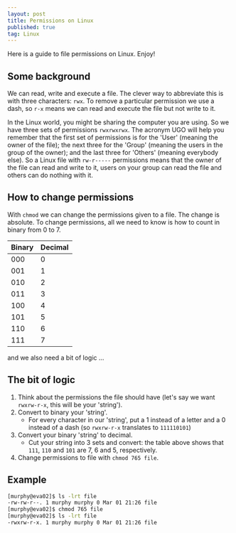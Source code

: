 ```yaml
---
layout: post
title: Permissions on Linux
published: true
tag: Linux 
---
```




Here is a guide to file permissions on Linux. Enjoy!



## Some background
We can read, write and execute a file. The clever way to abbreviate this is with three characters: `rwx`. To remove a particular permission we use a dash, so `r-x` means we can read and execute the file but not write to it. 

In the Linux world, you might be sharing the computer you are using. So we have three sets of permissions `rwxrwxrwx`. The acronym UGO will help you remember that the first set of permissions is for the 'User' (meaning the owner of the file); the next three for the 'Group' (meaning the users in the group of the owner); and the last three for 'Others' (meaning everybody else). So a Linux file with `rw-r-----` permissions means that the owner of the file can read and write to it, users on your group can read the file and others can do nothing with it. 

## How to change permissions
With `chmod` we can change the permissions given to a file. The change is absolute. To change permissions, all we need to know is how to count in binary from 0 to 7. 


 Binary | Decimal
--------|--------
 000    |   0
 001    |   1
 010    |   2
 011    |   3
 100    |   4
 101    |   5
 110    |   6
 111    |   7

and we also need a bit of logic ...


## The bit of logic

1. Think about the permissions the file should have (let's say we want `rwxrw-r-x`, this will be your 'string').
2. Convert to binary your 'string'.
   - For every character in our 'string', put a 1 instead of a letter and a 0 instead of a dash (so `rwxrw-r-x` translates to `111110101`)
3. Convert your binary 'string' to decimal.
   - Cut your string into 3 sets and convert: the table above shows that `111`, `110` and `101` are 7, 6 and 5, respectively.
4. Change permissions to file with `chmod 765 file`.

## Example
```bash
[murphy@eva02]$ ls -lrt file
-rw-rw-r--. 1 murphy murphy 0 Mar 01 21:26 file
[murphy@eva02]$ chmod 765 file
[murphy@eva02]$ ls -lrt file
-rwxrw-r-x. 1 murphy murphy 0 Mar 01 21:26 file
```

  





